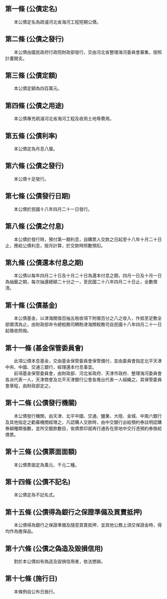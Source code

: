 第一條 (公債定名)
-----------------
　　本公債定名為疏濬河北省海河工程短期公債。  


第二條 (公債之發行)
-------------------
　　本公債由國民政府行政院財政部發行，交由河北省整理海河委員會募集，按照計畫開支。  


第三條 (公債定額)
-----------------
　　本公債定額為四百萬元。  


第四條 (公債之用途)
-------------------
　　本公債專充疏濬河北省海河工程及收用土地等費用。  


第五條 (公債利率)
-----------------
　　本公債定為月息八厘。  


第六條 (公債之發行)
-------------------
　　本公債十足發行。  


第七條 (公債發行日期)
---------------------
　　本公債於民國十八年四月二十一日發行。  


第八條 (公債之付息)
-------------------
　　本公債於發行時，預付第一期利息，自購票人交款之日起至十八年十月二十日止，應給公債利息，按月計算，於交款時照數預扣。  


第九條 (公債還本付息之期)
-------------------------
　　本公債以每年四月二十日及十月二十日為還本付息之期，四月一日及十月一日為抽籤之期，每次抽還總額二十分之一，至民國二十八年四月二十日止，全數償清。  


第十條 (公債基金)
-----------------
　　本公債基金，以津海關值百抽五稅收項下附徵百分之八之收入，作抵至足敷全部償清為止，由財政部命令總稅務司轉飭津海關稅務司自民國十八年四月二十一日起徵收照撥。  


第十一條 (基金保管委員會)
-------------------------
　　此項公債本息基金，交由基金保管委員會保管備付，並由委員會指定北平天津中央、中國、交通三銀行，經理還本付息事宜。  
　　前項基金保管委員會，由財政部、河北省政府、天津市政府、整理海河委員會各派代表一人，天津商會及北平天津銀行公會各推出代表一人組織之。其保管委員會章程，由財政部定之。  


第十二條 (公債發行機關)
-----------------------
　　本公債發行機關，由天津、北平中國、交通、鹽業、大陸、金城、中南六銀行及其他指定之勸募機關經理之，凡認購人交款時，由中交銀行出給預約券註明認購券額種類張數，並所交銀款數目，俟債票印就再行通告在原地中交行憑預約券換給債票。  


第十三條 (公債票面面額)
-----------------------
　　本公債票面定為萬元、千元二種。  


第十四條 (公債不記名)
---------------------
　　本公債定為不記名式。  


第十五條 (公債得為銀行之保證準備及買賣抵押)
-------------------------------------------
　　本公債得為銀行之保證準備及隨意買賣抵押，並其他公務上須交保證金時，得均作為擔保品。  


第十六條 (公債之偽造及毀損信用)
-------------------------------
　　對於本公債如有偽造及毀損信用者，依法懲辦。  


第十七條 (施行日)
-----------------
　　本條例自公布日施行。